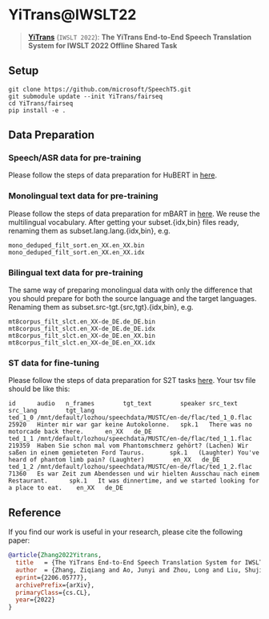 # YiTrans@IWSLT22

> [**YiTrans**](https://arxiv.org/abs/2206.05777) (```IWSLT 2022```): **The YiTrans End-to-End Speech Translation System for IWSLT 2022 Offline Shared Task**


## Setup
```
git clone https://github.com/microsoft/SpeechT5.git
git submodule update --init YiTrans/fairseq
cd YiTrans/fairseq
pip install -e .
```

## Data Preparation
### Speech/ASR data for pre-training
Please follow the steps of data preparation for HuBERT in [here](https://github.com/facebookresearch/fairseq/tree/main/examples/hubert#data-preparation).
### Monolingual text data for pre-training
Please follow the steps of data preparation for mBART in [here](https://github.com/facebookresearch/fairseq/tree/main/examples/mbart). We reuse the multilingual vocabulary.
After getting your subset.{idx,bin} files ready, renaming them as subset.lang.lang.{idx,bin}, e.g.
```
mono_deduped_filt_sort.en_XX.en_XX.bin
mono_deduped_filt_sort.en_XX.en_XX.idx
```
### Bilingual text data for pre-training
The same way of preparing monolingual data with only the difference that you should prepare for both the source language and the target languages. Renaming them as subset.src-tgt.{src,tgt}.{idx,bin}, e.g.
```
mt8corpus_filt_slct.en_XX-de_DE.de_DE.bin
mt8corpus_filt_slct.en_XX-de_DE.de_DE.idx
mt8corpus_filt_slct.en_XX-de_DE.en_XX.bin
mt8corpus_filt_slct.en_XX-de_DE.en_XX.idx
```

### ST data for fine-tuning
Please follow the steps of data preparation for S2T tasks [here](https://github.com/pytorch/fairseq/blob/main/examples/speech_to_text/docs/mustc_example.md). Your tsv file should be like this:
```
id      audio   n_frames        tgt_text        speaker src_text        src_lang        tgt_lang
ted_1_0 /mnt/default/lozhou/speechdata/MUSTC/en-de/flac/ted_1_0.flac    25920   Hinter mir war gar keine Autokolonne.   spk.1   There was no motorcade back there.      en_XX   de_DE
ted_1_1 /mnt/default/lozhou/speechdata/MUSTC/en-de/flac/ted_1_1.flac    219359  Haben Sie schon mal vom Phantomschmerz gehört? (Lachen) Wir saßen in einem gemieteten Ford Taurus.       spk.1   (Laughter) You've heard of phantom limb pain? (Laughter)        en_XX   de_DE
ted_1_2 /mnt/default/lozhou/speechdata/MUSTC/en-de/flac/ted_1_2.flac    71360   Es war Zeit zum Abendessen und wir hielten Ausschau nach einem Restaurant.      spk.1   It was dinnertime, and we started looking for a place to eat.    en_XX   de_DE
```










## Reference

If you find our work is useful in your research, please cite the following paper:

```bibtex
@article{Zhang2022Yitrans,
  title   = {The YiTrans End-to-End Speech Translation System for IWSLT 2022 Offline Shared Task},
  author  = {Zhang, Ziqiang and Ao, Junyi and Zhou, Long and Liu, Shujie and Wei, Furu and Li, Jinyu},
  eprint={2206.05777},
  archivePrefix={arXiv},
  primaryClass={cs.CL},
  year={2022}
}
```

